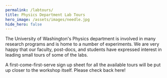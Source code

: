```yaml
---
permalink: /labtours/
title: Physics Department Lab Tours
hero_image: /assets/images/needle.jpg
hide_hero: false
---
```


The University of Washington's Physics department is involved in many research programs and is home to a number of experiments. We are very happy that our faculty, post-docs, and students have expressed interest in leading small tours of some of the labs.

A first-come-first-serve sign up sheet for all the available tours will be put up closer to the workshop itself. Please check back here!
